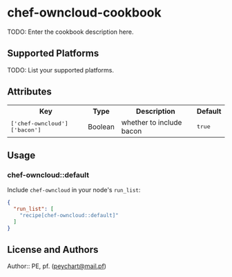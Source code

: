 # chef-owncloud-cookbook

TODO: Enter the cookbook description here.

## Supported Platforms

TODO: List your supported platforms.

## Attributes

<table>
  <tr>
    <th>Key</th>
    <th>Type</th>
    <th>Description</th>
    <th>Default</th>
  </tr>
  <tr>
    <td><tt>['chef-owncloud']['bacon']</tt></td>
    <td>Boolean</td>
    <td>whether to include bacon</td>
    <td><tt>true</tt></td>
  </tr>
</table>

## Usage

### chef-owncloud::default

Include `chef-owncloud` in your node's `run_list`:

```json
{
  "run_list": [
    "recipe[chef-owncloud::default]"
  ]
}
```

## License and Authors

Author:: PE, pf. (<peychart@mail.pf>)
